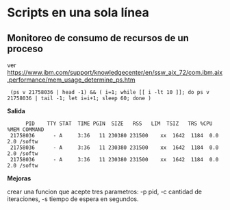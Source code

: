 # Scripts en una sola línea

## Monitoreo de consumo de recursos de un proceso

ver https://www.ibm.com/support/knowledgecenter/en/ssw_aix_72/com.ibm.aix.performance/mem_usage_determine_ps.htm 

```ksh
 (ps v 21758036 | head -1) && ( i=1; while [[ i -lt 10 ]]; do ps v 21758036 | tail -1; let i=i+1; sleep 60; done )
```

**Salida**

```
      PID    TTY STAT  TIME PGIN  SIZE   RSS   LIM  TSIZ   TRS %CPU %MEM COMMAND
 21758036      - A     3:36   11 230380 231500    xx  1642  1184  0.0  2.0 /softw
 21758036      - A     3:36   11 230380 231500    xx  1642  1184  0.0  2.0 /softw
 21758036      - A     3:36   11 230380 231500    xx  1642  1184  0.0  2.0 /softw

```

**Mejoras**

crear una funcion que acepte tres parametros: -p pid, -c cantidad de iteraciones, -s tiempo de espera en segundos.


